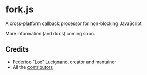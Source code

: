 fork.js
=======
A cross-platform callback processor for non-blocking JavaScript

More information (and docs) coming soon.

Credits
-------
*	[Federico "Lox" Lucignano](https://plus.google.com/117046182016070432246 "Google profile"), creator and mantainer
*	All the [contributors](http://github.com/federico-lox/fork.js/contributors "fork.js contributors at GitHub")